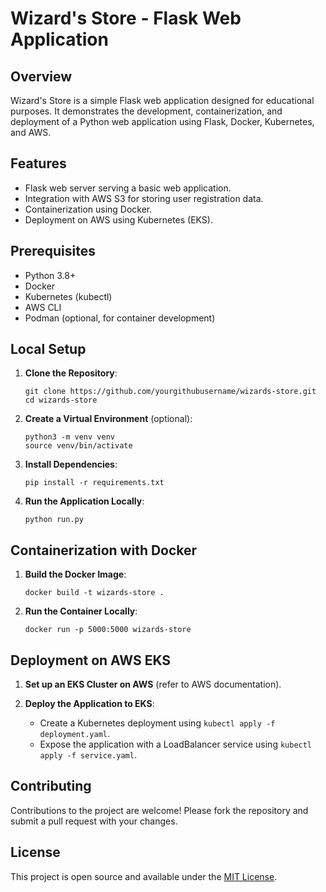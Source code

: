 # Wizard's Store - Flask Web Application

## Overview
Wizard's Store is a simple Flask web application designed for educational purposes. It demonstrates the development, containerization, and deployment of a Python web application using Flask, Docker, Kubernetes, and AWS.

## Features
- Flask web server serving a basic web application.
- Integration with AWS S3 for storing user registration data.
- Containerization using Docker.
- Deployment on AWS using Kubernetes (EKS).

## Prerequisites
- Python 3.8+
- Docker
- Kubernetes (kubectl)
- AWS CLI
- Podman (optional, for container development)

## Local Setup
1. **Clone the Repository**:
   ```
   git clone https://github.com/yourgithubusername/wizards-store.git
   cd wizards-store
   ```

2. **Create a Virtual Environment** (optional):
   ```
   python3 -m venv venv
   source venv/bin/activate
   ```

3. **Install Dependencies**:
   ```
   pip install -r requirements.txt
   ```

4. **Run the Application Locally**:
   ```
   python run.py
   ```

## Containerization with Docker
1. **Build the Docker Image**:
   ```
   docker build -t wizards-store .
   ```

2. **Run the Container Locally**:
   ```
   docker run -p 5000:5000 wizards-store
   ```

## Deployment on AWS EKS
1. **Set up an EKS Cluster on AWS** (refer to AWS documentation).

2. **Deploy the Application to EKS**:
   - Create a Kubernetes deployment using `kubectl apply -f deployment.yaml`.
   - Expose the application with a LoadBalancer service using `kubectl apply -f service.yaml`.

## Contributing
Contributions to the project are welcome! Please fork the repository and submit a pull request with your changes.

## License
This project is open source and available under the [MIT License](LICENSE).